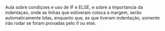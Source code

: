 Aula sobre condiçoes e uso de IF e ELSE, e sobre a importancia da indentaçao, onde as linhas que estiveram coloca a margem, serão automaticamente lidas, enquanto que, as que tiveram indentação, somente irão rodar se foram provadas pelo if ou else.
